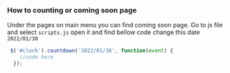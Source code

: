 ### How to counting or coming soon page
Under the pages on main menu you can find coming soon page.
Go to js file and select `scripts.js` open it and find bellow code change this date `2022/01/30`
```js
 $('#clock').countdown('2022/01/30', function(event) {
    //code here
  });
```